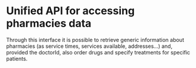 # Unified API for accessing pharmacies data

Through this interface it is possible to retrieve generic information about pharmacies (as service times, services available, addresses...) and, provided the doctorId, also order drugs and specify treatments for specific patients.
